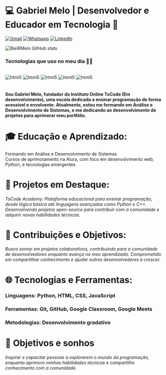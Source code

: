# 💻 Gabriel Melo | Desenvolvedor e Educador em Tecnologia 👋

[![Gmail](https://img.shields.io/badge/Gmail-D14836?style=for-the-badge&logo=gmail&logoColor=white)](mailto:gabrielmelo2010@gmail.com)
[![Whatsapp](https://img.shields.io/badge/WhatsApp-25D366?style=for-the-badge&logo=whatsapp&logoColor=white)](https://wa.link/okzgjn)
[![Linkedln](https://img.shields.io/badge/LinkedIn-0077B5?style=for-the-badge&logo=linkedin&logoColor=white)](https://www.linkedin.com/in/gabrielrmelo/)

![BielRMelo GitHub stats](https://github-readme-stats.vercel.app/api?username=BielRMelo&show_icons=true&theme=dracula)

### Tecnologias que uso no meu dia 👨‍💻

<div style="display: inline_block"><br/>
    <!-- Html5 -->
    <img aling="center" alt="html5" src="https://img.shields.io/badge/HTML5-E34F26?style=for-the-badge&logo=html5&logoColor=white" />
    <!-- CSS3 -->
    <img aling="center" alt="html5" src="https://img.shields.io/badge/CSS3-1572B6?style=for-the-badge&logo=css3&logoColor=white" />
    <!-- JavaScript -->
    <img aling="center" alt="html5" src="https://img.shields.io/badge/JavaScript-F7DF1E?style=for-the-badge&logo=javascript&logoColor=black" />
    <!-- Lua -->
    <img aling="center" alt="html5" src="https://img.shields.io/badge/Lua-2C2D72?style=for-the-badge&logo=lua&logoColor=white" />
    <!-- python -->
    <img aling="center" alt="html5" src="https://img.shields.io/badge/Python-3776AB?style=for-the-badge&logo=python&logoColor=white" />
</div><br/>

#### Sou Gabriel Melo, fundador do Instituto Online ToCode (Em desenvolvimento), uma escola dedicada a ensinar programação de forma acessível e envolvente. Atualmente, estou me formando em Análise e Desenvolvimento de Sistemas, e me dedicando ao desenvolvimento de projetos para aprimorar meu portfólio.

# 🎓 Educação e Aprendizado:

Formando em Análise e Desenvolvimento de Sistemas <br/>
Cursos de aprimoramento na Alura, com foco em desenvolvimento web, Python, e tecnologias emergentes

# 🚀 Projetos em Destaque:

###### ToCode Academy: Plataforma educacional para ensinar programação, desde lógica básica até linguagens avançadas como Python e C++. Desenvolvendo projetos open-source para contribuir com a comunidade e adquirir novas habilidades técnicas.

# 🤝 Contribuições e Objetivos:

###### Busco somar em projetos colaborativos, contribuindo para a comunidade de desenvolvedores enquanto avanço no meu aprendizado. Comprometido em compartilhar conhecimento e ajudar outros desenvolvedores a crescer.

# 🌐 Tecnologias e Ferramentas:

### Linguagens: Python, HTML, CSS, JavaScript
### Ferramentas: Git, GitHub, Google Classroom, Google Meets
### Metodologias: Desenvolvimento gradativo

# 🎯 Objetivos e sonhos 
###### Inspirar e capacitar pessoas a explorarem o mundo da programação, enquanto aprimoro minhas habilidades técnicas e compartilho conhecimento com a comunidade.
